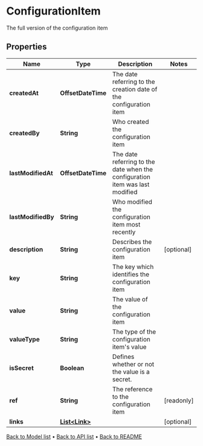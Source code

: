 

# ConfigurationItem

The full version of the configuration item

## Properties

| Name | Type | Description | Notes |
|------------ | ------------- | ------------- | -------------|
|**createdAt** | **OffsetDateTime** | The date referring to the creation date of the configuration item |  |
|**createdBy** | **String** | Who created the configuration item |  |
|**lastModifiedAt** | **OffsetDateTime** | The date referring to the date when the configuration item was last modified |  |
|**lastModifiedBy** | **String** | Who modified the configuration item most recently |  |
|**description** | **String** | Describes the configuration item |  [optional] |
|**key** | **String** | The key which identifies the configuration item |  |
|**value** | **String** | The value of the configuration item |  |
|**valueType** | **String** | The type of the configuration item&#39;s value |  |
|**isSecret** | **Boolean** | Defines whether or not the value is a secret. |  |
|**ref** | **String** | The reference to the configuration item |  [readonly] |
|**links** | [**List&lt;Link&gt;**](Link.md) |  |  [optional] |



[Back to Model list](../README.md#documentation-for-models) &#8226; [Back to API list](../README.md#documentation-for-api-endpoints) &#8226; [Back to README](../README.md)


